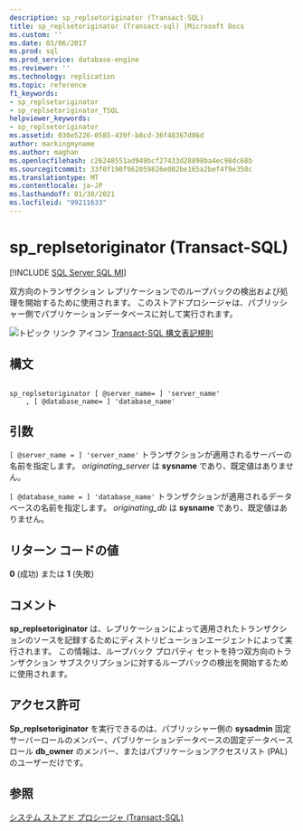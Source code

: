 ```yaml
---
description: sp_replsetoriginator (Transact-SQL)
title: sp_replsetoriginator (Transact-sql) |Microsoft Docs
ms.custom: ''
ms.date: 03/06/2017
ms.prod: sql
ms.prod_service: database-engine
ms.reviewer: ''
ms.technology: replication
ms.topic: reference
f1_keywords:
- sp_replsetoriginator
- sp_replsetoriginator_TSQL
helpviewer_keywords:
- sp_replsetoriginator
ms.assetid: 030e5226-0585-439f-b8cd-36f48367d86d
author: markingmyname
ms.author: maghan
ms.openlocfilehash: c26248551ad949bcf27433d28898ba4ec98dc68b
ms.sourcegitcommit: 33f0f190f962059826e002be165a2bef4f9e350c
ms.translationtype: MT
ms.contentlocale: ja-JP
ms.lasthandoff: 01/30/2021
ms.locfileid: "99211633"
---
```

# <a name="sp_replsetoriginator-transact-sql"></a>sp_replsetoriginator (Transact-SQL)
[!INCLUDE [SQL Server SQL MI](../../includes/applies-to-version/sql-asdbmi.md)]

  双方向のトランザクション レプリケーションでのループバックの検出および処理を開始するために使用されます。 このストアドプロシージャは、パブリッシャー側でパブリケーションデータベースに対して実行されます。  
  
 ![トピック リンク アイコン](../../database-engine/configure-windows/media/topic-link.gif "トピック リンク アイコン") [Transact-SQL 構文表記規則](../../t-sql/language-elements/transact-sql-syntax-conventions-transact-sql.md)  
  
## <a name="syntax"></a>構文  
  
```  
  
sp_replsetoriginator [ @server_name= ] 'server_name'   
    , [ @database_name= ] 'database_name'  
```  
  
## <a name="arguments"></a>引数  
`[ @server_name = ] 'server_name'` トランザクションが適用されるサーバーの名前を指定します。 *originating_server* は **sysname** であり、既定値はありません。  
  
`[ @database_name = ] 'database_name'` トランザクションが適用されるデータベースの名前を指定します。 *originating_db* は **sysname** であり、既定値はありません。  
  
## <a name="return-code-values"></a>リターン コードの値  
 **0** (成功) または **1** (失敗)  
  
## <a name="remarks"></a>コメント  
 **sp_replsetoriginator** は、レプリケーションによって適用されたトランザクションのソースを記録するためにディストリビューションエージェントによって実行されます。 この情報は、ループバック プロパティ セットを持つ双方向のトランザクション サブスクリプションに対するループバックの検出を開始するために使用されます。  
  
## <a name="permissions"></a>アクセス許可  
 **Sp_replsetoriginator** を実行できるのは、パブリッシャー側の **sysadmin** 固定サーバーロールのメンバー、パブリケーションデータベースの固定データベースロール **db_owner** のメンバー、またはパブリケーションアクセスリスト (PAL) のユーザーだけです。  
  
## <a name="see-also"></a>参照  
 [システム ストアド プロシージャ &#40;Transact-SQL&#41;](../../relational-databases/system-stored-procedures/system-stored-procedures-transact-sql.md)  
  
  
